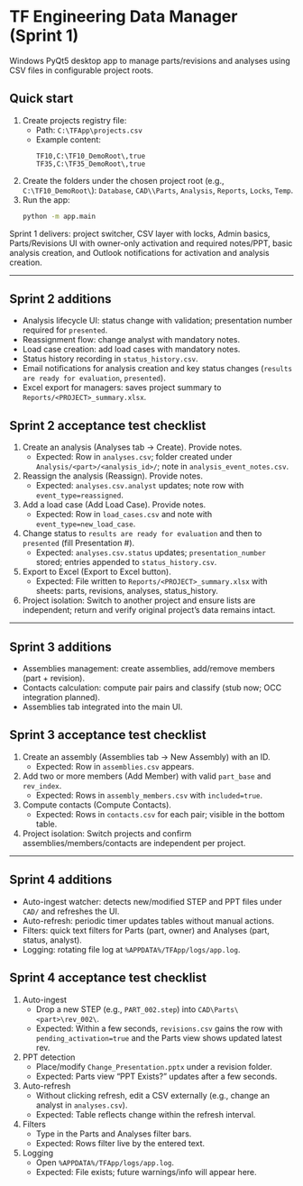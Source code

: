 # TF Engineering Data Manager (Sprint 1)

Windows PyQt5 desktop app to manage parts/revisions and analyses using CSV files in configurable project roots.

## Quick start

1. Create projects registry file:
   - Path: `C:\TFApp\projects.csv`
   - Example content:
     ```
     TF10,C:\TF10_DemoRoot\,true
     TF35,C:\TF35_DemoRoot\,true
     ```
2. Create the folders under the chosen project root (e.g., `C:\TF10_DemoRoot\`):
   `Database`, `CAD\\Parts`, `Analysis`, `Reports`, `Locks`, `Temp`.
3. Run the app:
   ```bash
   python -m app.main
   ```

Sprint 1 delivers: project switcher, CSV layer with locks, Admin basics, Parts/Revisions UI with owner-only activation and required notes/PPT, basic analysis creation, and Outlook notifications for activation and analysis creation.

---

## Sprint 2 additions
- Analysis lifecycle UI: status change with validation; presentation number required for `presented`.
- Reassignment flow: change analyst with mandatory notes.
- Load case creation: add load cases with mandatory notes.
- Status history recording in `status_history.csv`.
- Email notifications for analysis creation and key status changes (`results are ready for evaluation`, `presented`).
- Excel export for managers: saves project summary to `Reports/<PROJECT>_summary.xlsx`.

## Sprint 2 acceptance test checklist
1. Create an analysis (Analyses tab → Create). Provide notes.
   - Expected: Row in `analyses.csv`; folder created under `Analysis/<part>/<analysis_id>/`; note in `analysis_event_notes.csv`.
2. Reassign the analysis (Reassign). Provide notes.
   - Expected: `analyses.csv.analyst` updates; note row with `event_type=reassigned`.
3. Add a load case (Add Load Case). Provide notes.
   - Expected: Row in `load_cases.csv` and note with `event_type=new_load_case`.
4. Change status to `results are ready for evaluation` and then to `presented` (fill Presentation #).
   - Expected: `analyses.csv.status` updates; `presentation_number` stored; entries appended to `status_history.csv`.
5. Export to Excel (Export to Excel button).
   - Expected: File written to `Reports/<PROJECT>_summary.xlsx` with sheets: parts, revisions, analyses, status_history.
6. Project isolation: Switch to another project and ensure lists are independent; return and verify original project’s data remains intact.

---

## Sprint 3 additions
- Assemblies management: create assemblies, add/remove members (part + revision).
- Contacts calculation: compute pair pairs and classify (stub now; OCC integration planned).
- Assemblies tab integrated into the main UI.

## Sprint 3 acceptance test checklist
1. Create an assembly (Assemblies tab → New Assembly) with an ID.
   - Expected: Row in `assemblies.csv` appears.
2. Add two or more members (Add Member) with valid `part_base` and `rev_index`.
   - Expected: Rows in `assembly_members.csv` with `included=true`.
3. Compute contacts (Compute Contacts).
   - Expected: Rows in `contacts.csv` for each pair; visible in the bottom table.
4. Project isolation: Switch projects and confirm assemblies/members/contacts are independent per project.

---

## Sprint 4 additions
- Auto-ingest watcher: detects new/modified STEP and PPT files under `CAD/` and refreshes the UI.
- Auto-refresh: periodic timer updates tables without manual actions.
- Filters: quick text filters for Parts (part, owner) and Analyses (part, status, analyst).
- Logging: rotating file log at `%APPDATA%/TFApp/logs/app.log`.

## Sprint 4 acceptance test checklist
1. Auto-ingest
   - Drop a new STEP (e.g., `PART_002.step`) into `CAD\Parts\<part>\rev_002\`.
   - Expected: Within a few seconds, `revisions.csv` gains the row with `pending_activation=true` and the Parts view shows updated latest rev.
2. PPT detection
   - Place/modify `Change_Presentation.pptx` under a revision folder.
   - Expected: Parts view “PPT Exists?” updates after a few seconds.
3. Auto-refresh
   - Without clicking refresh, edit a CSV externally (e.g., change an analyst in `analyses.csv`).
   - Expected: Table reflects change within the refresh interval.
4. Filters
   - Type in the Parts and Analyses filter bars.
   - Expected: Rows filter live by the entered text.
5. Logging
   - Open `%APPDATA%/TFApp/logs/app.log`.
   - Expected: File exists; future warnings/info will appear here.
